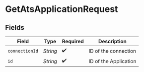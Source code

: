 # GetAtsApplicationRequest


## Fields

| Field                 | Type                  | Required              | Description           |
| --------------------- | --------------------- | --------------------- | --------------------- |
| `connectionId`        | *String*              | :heavy_check_mark:    | ID of the connection  |
| `id`                  | *String*              | :heavy_check_mark:    | ID of the Application |
